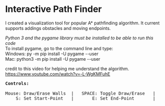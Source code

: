 # Interactive Path Finder

I created a visualization tool for popular A* pathfinding algorithm. It current supports addings obstacles and moving endpoints. <br/>

<i>Python 3 and the pygame library must be installed to be able to run this code</i><br/>
To install pygame, go to the command line and type:<br/>
Windows: py -m pip install -U pygame --user<br/>
Mac: python3 -m pip install -U pygame --user<br/>

credit to this video for helping me understand the algorithm.<br/>
https://www.youtube.com/watch?v=-L-WgKMFuhE

<pre>
<b>Controls:</b><br/>
Mouse: Draw/Erase Walls  |   SPACE: Toggle Draw/Erase   |   C: Clear Board  
    S: Set Start-Point   |       E: Set End-Point       |   L: Run Visualization Algorithm
</pre>
